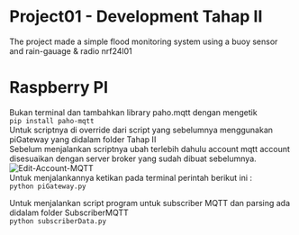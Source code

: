 # Project01 - Development Tahap II
The project made a simple flood monitoring system using a buoy sensor and rain-gauage & radio nrf24l01

# Raspberry PI<br />
Bukan terminal dan tambahkan library paho.mqtt dengan mengetik <br />
````` pip install paho-mqtt ````` <br />
Untuk scriptnya di override dari script yang sebelumnya menggunakan piGateway yang didalam folder Tahap II <br />
Sebelum menjalankan scriptnya ubah terlebih dahulu account mqtt account disesuaikan dengan server broker yang sudah dibuat sebelumnya. <br />
<img src="https://i.ibb.co/d7ZqTfV/Edit-Account-MQTT.png" alt="Edit-Account-MQTT" border="0" />
<br />
Untuk menjalankannya ketikan pada terminal perintah berikut ini : <br />
````` python piGateway.py ````` <br />

Untuk menjalankan script program untuk subscriber MQTT dan parsing ada didalam folder SubscriberMQTT <br />
````` python subscriberData.py ````` <br />

